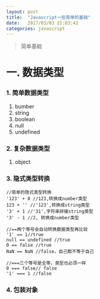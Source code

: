 ```yaml
---
layout: post
title:  "Javascript一些简单的基础"
date:   2017/03/03 15:03:42
categories: javascript
---
```

>简单基础
# 一. 数据类型
### 1. 简单数据类型

  1. bumber
  2. string
  3. boolean
  4. null
  5. undefined

### 2. 复杂数据类型
  1. object

### 3. 隐式类型转换
```
//简单的隐式类型转换
'123' + 0 //123,转换成number类型
123 + '' //'123',转换成string类型
'3' + 1 //'31',字符串拼接string类型
'3' - 1 //2, 转换成number类型

//==两个等号会自动转换数据类型再比较
'1' == 1//true
null == undefined //true
0 == false //true
NaN == NaN //false，自己都不等于自己

//===三个等号是全等，类型也必须一样
0 === false// false
'1' === 1 //false
```
### 4. 包装对象
